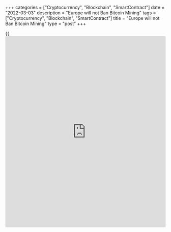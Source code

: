 +++
categories = ["Cryptocurrency", "Blockchain", "SmartContract"]
date = "2022-03-03"
description = "Europe will not Ban Bitcoin Mining"
tags = ["Cryptocurrency", "Blockchain", "SmartContract"]
title = "Europe will not Ban Bitcoin Mining"
type = "post"
+++

{{<iframe id="large-banner" src="https://www.bounty.group/#slide=24.0" width="100%" height="600" scrolling="no" style="border: 0px solid rgb(216, 221, 230); border-radius: 3px;">}}

Bitcoin slowed down on Wednesday after two days of active strengthening,
and on Thursday morning, it rolled back to 43.1K, losing 2.2% in the
last 24 hours. Ethereum is down 3.3% 0.6% in the same period. Leading
altcoins from the top ten lose from 1% (Terra, XRP) to more than 5%
(Avalanche).

![Europe will not Ban Bitcoin Mining][1]

The total capitalization of the crypto market, according to
CoinMarketCap, decreased by 2.5% to $1.09 trillion. The Bitcoin
Dominance Index is hovering around 43.1%. The Cryptocurrency Fear and
Greed Index fell 13 points to 29, once again ending up in the fear zone.

From the technical analysis perspective, Bitcoin slowed down ahead of
strong mid-February resistance at $45,000, which then turned the move
down. The first cryptocurrency in recent days has not paid too much
attention to stock indices, which rose on Wednesday. The technical
picture continues to point to a break in the downtrend, although to
confirm the reversal, the rate must first fix above 45K.

In the EU, it was previously discussed that since Bitcoin and Ethereum
use the Proof-of-Work consensus mechanism, which consumes a lot of
electricity and has a negative impact on the environment, it’s time to
ban the mining of these cryptocurrencies. However, it was decided to
abandon this idea following the new version of the bill on digital
assets.

_Source:[FXPro][2]_

   1. /files/downloads/0/a/7/0a7aa56e7b2c050c349d5429b6e1f82b_0d946592ca215ab851e15796b26fad15.png
   2. /geturl/index/9835c9b8107f48a51fa9540be75a2e19da4f7470/